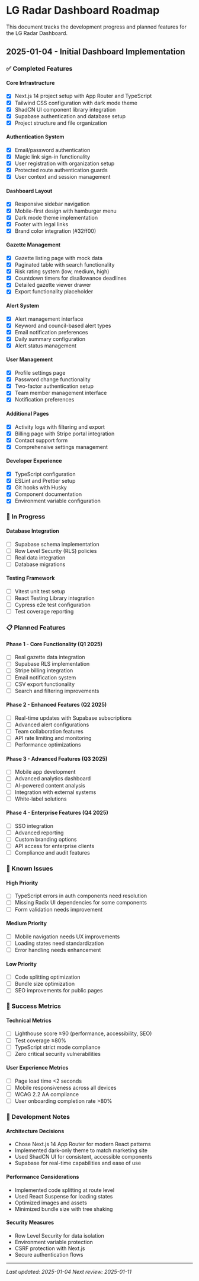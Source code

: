 # LG Radar Dashboard Roadmap

This document tracks the development progress and planned features for the LG Radar Dashboard.

## 2025-01-04 - Initial Dashboard Implementation

### ✅ Completed Features

#### Core Infrastructure
- [x] Next.js 14 project setup with App Router and TypeScript
- [x] Tailwind CSS configuration with dark mode theme
- [x] ShadCN UI component library integration
- [x] Supabase authentication and database setup
- [x] Project structure and file organization

#### Authentication System
- [x] Email/password authentication
- [x] Magic link sign-in functionality
- [x] User registration with organization setup
- [x] Protected route authentication guards
- [x] User context and session management

#### Dashboard Layout
- [x] Responsive sidebar navigation
- [x] Mobile-first design with hamburger menu
- [x] Dark mode theme implementation
- [x] Footer with legal links
- [x] Brand color integration (#32ff00)

#### Gazette Management
- [x] Gazette listing page with mock data
- [x] Paginated table with search functionality
- [x] Risk rating system (low, medium, high)
- [x] Countdown timers for disallowance deadlines
- [x] Detailed gazette viewer drawer
- [x] Export functionality placeholder

#### Alert System
- [x] Alert management interface
- [x] Keyword and council-based alert types
- [x] Email notification preferences
- [x] Daily summary configuration
- [x] Alert status management

#### User Management
- [x] Profile settings page
- [x] Password change functionality
- [x] Two-factor authentication setup
- [x] Team member management interface
- [x] Notification preferences

#### Additional Pages
- [x] Activity logs with filtering and export
- [x] Billing page with Stripe portal integration
- [x] Contact support form
- [x] Comprehensive settings management

#### Developer Experience
- [x] TypeScript configuration
- [x] ESLint and Prettier setup
- [x] Git hooks with Husky
- [x] Component documentation
- [x] Environment variable configuration

### 🔄 In Progress

#### Database Integration
- [ ] Supabase schema implementation
- [ ] Row Level Security (RLS) policies
- [ ] Real data integration
- [ ] Database migrations

#### Testing Framework
- [ ] Vitest unit test setup
- [ ] React Testing Library integration
- [ ] Cypress e2e test configuration
- [ ] Test coverage reporting

### 📋 Planned Features

#### Phase 1 - Core Functionality (Q1 2025)
- [ ] Real gazette data integration
- [ ] Supabase RLS implementation
- [ ] Stripe billing integration
- [ ] Email notification system
- [ ] CSV export functionality
- [ ] Search and filtering improvements

#### Phase 2 - Enhanced Features (Q2 2025)
- [ ] Real-time updates with Supabase subscriptions
- [ ] Advanced alert configurations
- [ ] Team collaboration features
- [ ] API rate limiting and monitoring
- [ ] Performance optimizations

#### Phase 3 - Advanced Features (Q3 2025)
- [ ] Mobile app development
- [ ] Advanced analytics dashboard
- [ ] AI-powered content analysis
- [ ] Integration with external systems
- [ ] White-label solutions

#### Phase 4 - Enterprise Features (Q4 2025)
- [ ] SSO integration
- [ ] Advanced reporting
- [ ] Custom branding options
- [ ] API access for enterprise clients
- [ ] Compliance and audit features

### 🐛 Known Issues

#### High Priority
- [ ] TypeScript errors in auth components need resolution
- [ ] Missing Radix UI dependencies for some components
- [ ] Form validation needs improvement

#### Medium Priority
- [ ] Mobile navigation needs UX improvements
- [ ] Loading states need standardization
- [ ] Error handling needs enhancement

#### Low Priority
- [ ] Code splitting optimization
- [ ] Bundle size optimization
- [ ] SEO improvements for public pages

### 🎯 Success Metrics

#### Technical Metrics
- [ ] Lighthouse score ≥90 (performance, accessibility, SEO)
- [ ] Test coverage ≥80%
- [ ] TypeScript strict mode compliance
- [ ] Zero critical security vulnerabilities

#### User Experience Metrics
- [ ] Page load time <2 seconds
- [ ] Mobile responsiveness across all devices
- [ ] WCAG 2.2 AA compliance
- [ ] User onboarding completion rate >80%

### 📝 Development Notes

#### Architecture Decisions
- Chose Next.js 14 App Router for modern React patterns
- Implemented dark-only theme to match marketing site
- Used ShadCN UI for consistent, accessible components
- Supabase for real-time capabilities and ease of use

#### Performance Considerations
- Implemented code splitting at route level
- Used React Suspense for loading states
- Optimized images and assets
- Minimized bundle size with tree shaking

#### Security Measures
- Row Level Security for data isolation
- Environment variable protection
- CSRF protection with Next.js
- Secure authentication flows

---

*Last updated: 2025-01-04*
*Next review: 2025-01-11*